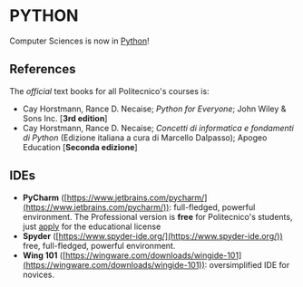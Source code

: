 PYTHON
======

Computer Sciences is now in [Python](https://en.wikipedia.org/wiki/Python_(programming_language))!

## References

The *official* text books for all Politecnico's courses is:

* Cay Horstmann, Rance D. Necaise; *Python for Everyone*; John Wiley & Sons Inc. [**3rd edition**]
* Cay Horstmann, Rance D. Necaise; *Concetti di informatica e fondamenti di Python* (Edizione italiana a cura di Marcello Dalpasso); Apogeo Education [**Seconda edizione**]

## IDEs

* **PyCharm** ([https://www.jetbrains.com/pycharm/](https://www.jetbrains.com/pycharm/)): full-fledged, powerful environment. The Professional version is **free** for Politecnico's students, just [apply](https://www.jetbrains.com/community/education/#students) for the educational license
* **Spyder** ([https://www.spyder-ide.org/](https://www.spyder-ide.org/)) free, full-fledged, powerful environment. 
* **Wing 101** ([https://wingware.com/downloads/wingide-101](https://wingware.com/downloads/wingide-101)): oversimplified IDE for novices.
